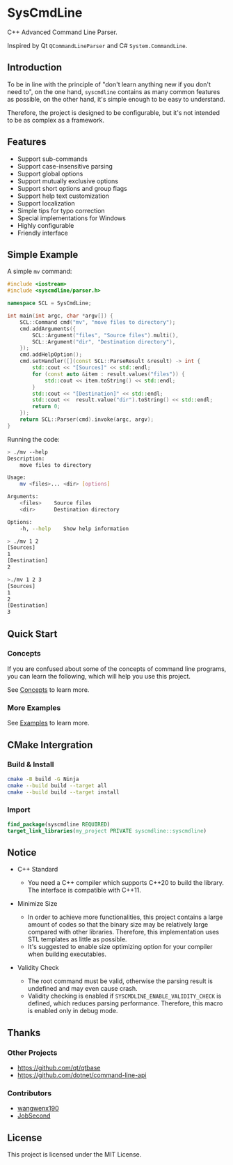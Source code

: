 # SysCmdLine

C++ Advanced Command Line Parser.

Inspired by Qt `QCommandLineParser` and C# `System.CommandLine`.

## Introduction

To be in line with the principle of "don't learn anything new if you don't need to", on the one hand, `syscmdline` contains as many common features as possible, on the other hand, it's simple enough to be easy to understand.

Therefore, the project is designed to be configurable, but it's not intended to be as complex as a framework.

## Features

+ Support sub-commands
+ Support case-insensitive parsing
+ Support global options
+ Support mutually exclusive options
+ Support short options and group flags
+ Support help text customization
+ Support localization
+ Simple tips for typo correction
+ Special implementations for Windows
+ Highly configurable
+ Friendly interface


<!-- ## Help Text

The help text is highly configurable, here we show some simple ones.

### Unix Style
```
Description:
    Move source(s) to destination directory.

Usage:
    mv <src>... <dest> [options]

Arguments:
    src     Source(s)
    dest    Destination directory

Options:
    -v, --version    Show version information
    -h, --help       Show help information
```
### Dos Style
```
Description:
    Deletes one or more files.

Usage:
    del files... [/P] [/F] [/S] [/Q] [/?]

Arguments:
    files    Specifies a list of one or more files or directories.

Options:
    /P       Prompts for confirmation before deleting the specified file.
    /F       Forces deletion of read-only files.
    /S       Deletes specified files from the current directory and all subdirectories.
    /Q       Specifies quiet mode. You are not prompted for delete confirmation.
    /?       Show help information.
``` -->

## Simple Example

A simple `mv` command:
```c++
#include <iostream>
#include <syscmdline/parser.h>

namespace SCL = SysCmdLine;

int main(int argc, char *argv[]) {
    SCL::Command cmd("mv", "move files to directory");
    cmd.addArguments({
        SCL::Argument("files", "Source files").multi(),
        SCL::Argument("dir", "Destination directory"),
    });
    cmd.addHelpOption();
    cmd.setHandler([](const SCL::ParseResult &result) -> int {
        std::cout << "[Sources]" << std::endl;
        for (const auto &item : result.values("files")) {
            std::cout << item.toString() << std::endl;
        }
        std::cout << "[Destination]" << std::endl;
        std::cout <<  result.value("dir").toString() << std::endl;
        return 0;
    });
    return SCL::Parser(cmd).invoke(argc, argv);
}
```
Running the code:
```sh
> ./mv --help
Description:
    move files to directory

Usage:
    mv <files>... <dir> [options]

Arguments:
    <files>    Source files
    <dir>      Destination directory

Options:
    -h, --help    Show help information
```
```sh
> ./mv 1 2
[Sources]
1
[Destination]
2
```
```sh
>./mv 1 2 3
[Sources]
1        
2        
[Destination]
3
```

## Quick  Start

### Concepts

If you are confused about some of the concepts of command line programs, you can learn the following, which will help you use this project.

See [Concepts](docs/concepts.md) to learn more.

### More Examples

See [Examples](docs/examples.md) to learn more.

## CMake Intergration

### Build & Install

```sh
cmake -B build -G Ninja
cmake --build build --target all
cmake --build build --target install
```

### Import

```cmake
find_package(syscmdline REQUIRED)
target_link_libraries(my_project PRIVATE syscmdline::syscmdline)
```

## Notice

+ C++ Standard
    + You need a C++ compiler which supports C++20 to build the library. The interface is compatible with C++11.

+ Minimize Size
    + In order to achieve more functionalities, this project contains a large amount of codes so that the binary size may be relatively large compared with other libraries. Therefore, this implementation uses STL templates as little as possible.
    + It's suggested to enable size optimizing option for your compiler when building executables.

+ Validity Check
    + The root command must be valid, otherwise the parsing result is undefined and may even cause crash.
    + Validity checking is enabled if `SYSCMDLINE_ENABLE_VALIDITY_CHECK` is defined, which reduces parsing performance. Therefore, this macro is enabled only in debug mode.

## Thanks

### Other Projects

+ https://github.com/qt/qtbase
+ https://github.com/dotnet/command-line-api
<!-- + https://github.com/tanakh/cmdline
+ https://github.com/p-ranav/argparse
+ https://github.com/CLIUtils/CLI11 -->

### Contributors

+ [wangwenx190](https://github.com/wangwenx190)
+ [JobSecond](https://github.com/JobSecond)

## License

This project is licensed under the MIT License.